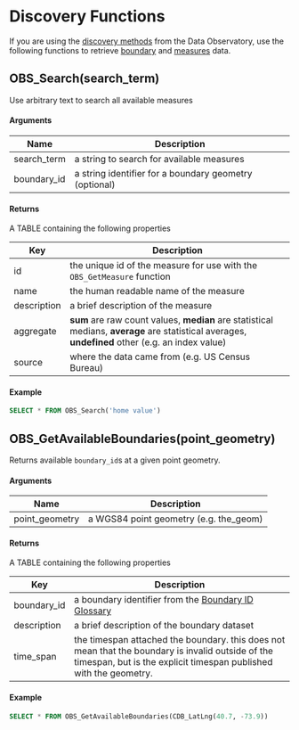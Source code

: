 # Discovery Functions

If you are using the [discovery methods](https://carto.com/docs/carto-engine/data/overview/#discovery-methods) from the Data Observatory, use the following functions to retrieve [boundary](https://carto.com/docs/carto-engine/data/overview/#boundary-data) and [measures](https://carto.com/docs/carto-engine/data/overview/#measures-data) data.

## OBS_Search(search_term)

Use arbitrary text to search all available measures

#### Arguments

Name | Description
--- | ---
search_term | a string to search for available measures
boundary_id | a string identifier for a boundary geometry (optional)

#### Returns

A TABLE containing the following properties

Key | Description
--- | ---
id | the unique id of the measure for use with the ```OBS_GetMeasure``` function
name | the human readable name of the measure
description | a brief description of the measure
aggregate | **sum** are raw count values, **median** are statistical medians, **average** are statistical averages, **undefined** other (e.g. an index value)
source | where the data came from (e.g. US Census Bureau)

#### Example

```SQL
SELECT * FROM OBS_Search('home value')
```

## OBS_GetAvailableBoundaries(point_geometry)

Returns available `boundary_id`s at a given point geometry.

#### Arguments

Name | Description
--- | ---
point_geometry |  a WGS84 point geometry (e.g. the_geom)

#### Returns

A TABLE containing the following properties

Key | Description
--- | ---
boundary_id | a boundary identifier from the [Boundary ID Glossary](https://carto.com/docs/carto-engine/data/glossary/#boundary-ids)
description | a brief description of the boundary dataset
time_span | the timespan attached the boundary. this does not mean that the boundary is invalid outside of the timespan, but is the explicit timespan published with the geometry.

#### Example

```SQL
SELECT * FROM OBS_GetAvailableBoundaries(CDB_LatLng(40.7, -73.9))
```
